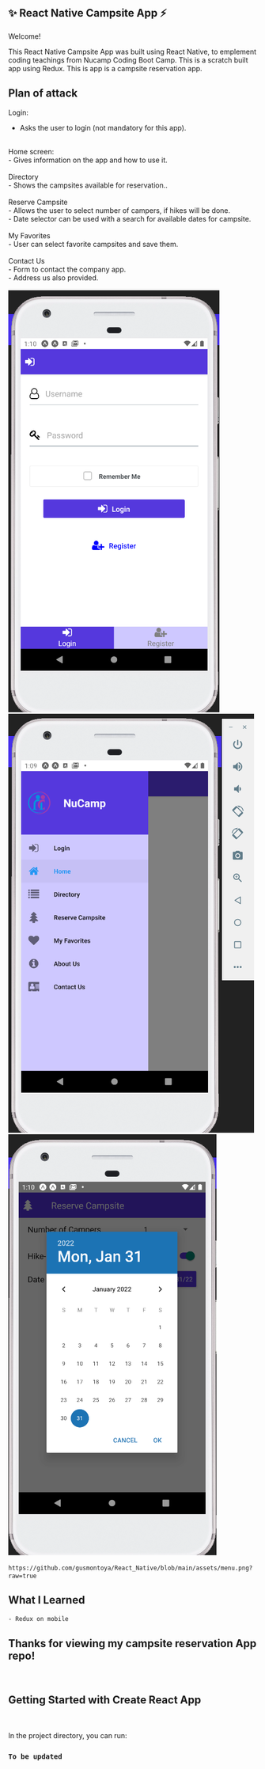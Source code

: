   ## ✨ React Native Campsite App ⚡️

   Welcome!

This React Native Campsite App was built using React Native, to emplement coding teachings from Nucamp Coding Boot Camp. This is a scratch built app using Redux. This is app is a campsite reservation app. 

## Plan of attack ##

Login: <br/>
- Asks the user to login (not mandatory for this app).<br/>
<br/>
Home screen: <br/>
- Gives information on the app and how to use it.<br/>
<br/>
Directory<br/>
- Shows the campsites available for reservation..<br/>
<br/>
Reserve Campsite<br/>
- Allows the user to select number of campers, if hikes will be done.<br/>
- Date selector can be used with a search for available dates for campsite.<br/>
<br/>
My Favorites<br/>
- User can select favorite campsites and save them.<br/>
<br />
Contact Us<br/>
- Form to contact the company app.<br/>
- Address us also provided.<br/>
<br/>
    <img src="https://github.com/gusmontoya/React_Native/blob/main/assets/login.png?raw=true">
    <img src="https://github.com/gusmontoya/React_Native/blob/main/assets/menu.png"> 
    <img src="https://github.com/gusmontoya/React_Native/blob/main/assets/Reservation.png?raw=true">

    https://github.com/gusmontoya/React_Native/blob/main/assets/menu.png?raw=true
 ## What I Learned ##
  
    - Redux on mobile

<h2>Thanks for viewing my campsite reservation App repo!</h2>
<br/>


<h2> Getting Started with Create React App </h2><br/>
<br/>
In the project directory, you can run:<br/>

### `To be updated`<br/>
